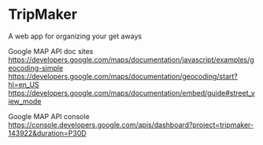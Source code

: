 # TripMaker
A web app for organizing your get aways

Google MAP API doc sites
https://developers.google.com/maps/documentation/javascript/examples/geocoding-simple
https://developers.google.com/maps/documentation/geocoding/start?hl=en_US
https://developers.google.com/maps/documentation/embed/guide#street_view_mode

Google MAP API console
https://console.developers.google.com/apis/dashboard?project=tripmaker-143922&duration=P30D
